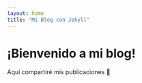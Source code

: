 ```yaml
---
layout: home
title: "Mi Blog con Jekyll"
---
```


# ¡Bienvenido a mi blog!
Aquí compartiré mis publicaciones 🚀
